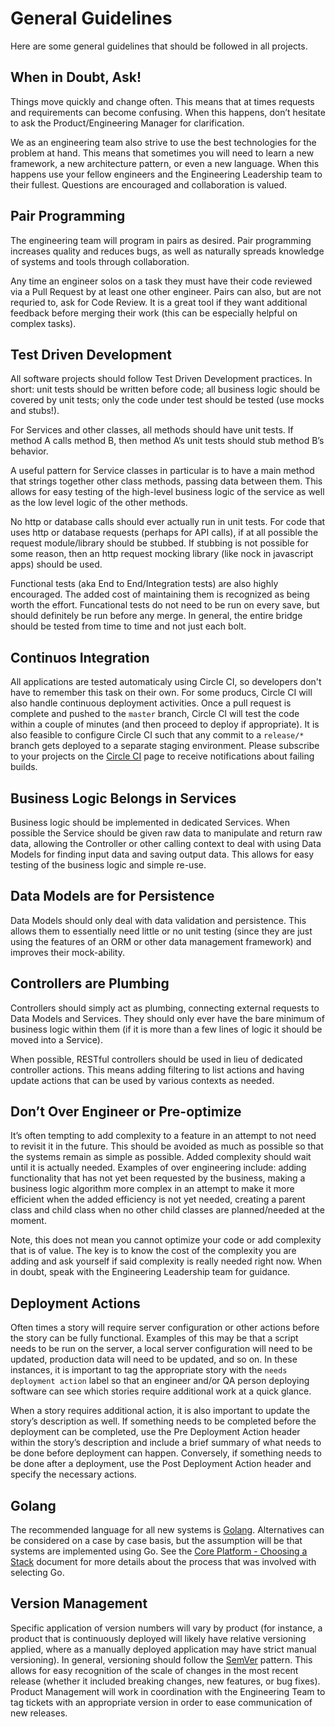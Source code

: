 # General Guidelines
Here are some general guidelines that should be followed in all projects.

## When in Doubt, Ask!
Things move quickly and change often. This means that at times requests and requirements can become confusing. When this happens, don’t hesitate to ask the Product/Engineering Manager for clarification.

We as an engineering team also strive to use the best technologies for the problem at hand. This means that sometimes you will need to learn a new framework, a new architecture pattern, or even a new language. When this happens use your fellow engineers and the Engineering Leadership team to their fullest. Questions are encouraged and collaboration is valued.

## Pair Programming
The engineering team will program in pairs as desired. Pair programming increases quality and reduces bugs, as well as naturally spreads knowledge of systems and tools through collaboration.

Any time an engineer solos on a task they must have their code reviewed via a Pull Request by at least one other engineer. Pairs can also, but are not requried to, ask for Code Review. It is a great tool if they want additional feedback before merging their work (this can be especially helpful on complex tasks).

## Test Driven Development
All software projects should follow Test Driven Development practices. In short: unit tests should be written before code; all business logic should be covered by unit tests; only the code under test should be tested (use mocks and stubs!).

For Services and other classes, all methods should have unit tests. If method A calls method B, then method A’s unit tests should stub method B’s behavior.

A useful pattern for Service classes in particular is to have a main method that strings together other class methods, passing data between them. This allows for easy testing of the high-level business logic of the service as well as the low level logic of the other methods.

No http or database calls should ever actually run in unit tests. For code that uses http or database requests (perhaps for API calls), if at all possible the request module/library should be stubbed. If stubbing is not possible for some reason, then an http request mocking library (like nock in javascript apps) should be used.

Functional tests (aka End to End/Integration tests) are also highly encouraged. The added cost of maintaining them is recognized as being worth the effort. Funcational tests do not need to be run on every save, but should definitely be run before any merge. In general, the entire bridge should be tested from time to time and not just each bolt.

## Continuos Integration
All applications are tested automaticaly using Circle CI, so developers don't have to remember this task on their own. For some producs, Circle CI will also handle continuous deployment activities. Once a pull request is complete and pushed to the `master` branch, Circle CI will test the code within a couple of minutes (and then proceed to deploy if appropriate). It is also feasible to configure Circle CI such that any commit to a `release/*` branch gets deployed to a separate staging environment. Please subscribe to your projects on the [Circle CI](https://circleci.com/) page to receive notifications about failing builds.

## Business Logic Belongs in Services
Business logic should be implemented in dedicated Services. When possible the Service should be given raw data to manipulate and return raw data, allowing the Controller or other calling context to deal with using Data Models for finding input data and saving output data. This allows for easy testing of the business logic and simple re-use.

## Data Models are for Persistence
Data Models should only deal with data validation and persistence. This allows them to essentially need little or no unit testing (since they are just using the features of an ORM or other data management framework) and improves their mock-ability.

## Controllers are Plumbing
Controllers should simply act as plumbing, connecting external requests to Data Models and Services. They should only ever have the bare minimum of business logic within them (if it is more than a few lines of logic it should be moved into a Service). 

When possible, RESTful controllers should be used in lieu of dedicated controller actions. This means adding filtering to list actions and having update actions that can be used by various contexts as needed.

## Don’t Over Engineer or Pre-optimize
It’s often tempting to add complexity to a feature in an attempt to not need to revisit it in the future. This should be avoided as much as possible so that the systems remain as simple as possible. Added complexity should wait until it is actually needed. Examples of over engineering include: adding functionality that has not yet been requested by the business, making a business logic algorithm more complex in an attempt to make it more efficient when the added efficiency is not yet needed, creating a parent class and child class when no other child classes are planned/needed at the moment.

Note, this does not mean you cannot optimize your code or add complexity that is of value. The key is to know the cost of the complexity you are adding and ask yourself if said complexity is really needed right now. When in doubt, speak with the Engineering Leadership team for guidance.

## Deployment Actions
Often times a story will require server configuration or other actions before the story can be fully functional. Examples of this may be that a script needs to be run on the server, a local server configuration will need to be updated, production data will need to be updated, and so on. In these instances, it is important to tag the appropriate story with the `needs deployment action` label so that an engineer and/or QA person deploying software can see which stories require additional work at a quick glance.

When a story requires additional action, it is also important to update the story’s description as well. If something needs to be completed before the deployment can be completed, use the Pre Deployment Action header within the story’s description and include a brief summary of what needs to be done before deployment can happen. Conversely, if something needs to be done after a deployment, use the Post Deployment Action header and specify the necessary actions.

## Golang
The recommended language for all new systems is [Golang](https://golang.org/). Alternatives can be considered on a case by case basis, but the assumption will be that systems are implemented using Go. See the [Core Platform - Choosing a Stack](https://docs.google.com/document/d/1C1bhLA8yYqx34RpyzoSfvC6d-aQzk29i0hwftBqMlNs/edit?usp=sharing) document for more details about the process that was involved with selecting Go.

## Version Management
Specific application of version numbers will vary by product (for instance, a product that is continuously deployed will likely have relative versioning applied, where as a manually deployed application may have strict manual versioning). In general, versioning should follow the [SemVer](https://semver.org/) pattern. This allows for easy recognition of the scale of changes in the most recent release (whether it included breaking changes, new features, or bug fixes). Product Management will work in coordination with the Engineering Team to tag tickets with an appropriate version in order to ease communication of new releases.